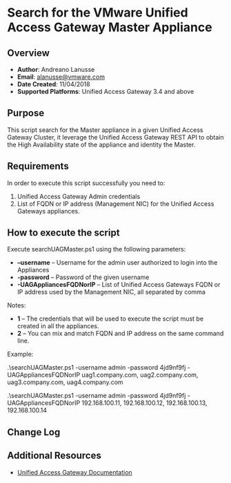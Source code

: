 # Search for the VMware Unified Access Gateway Master Appliance

## Overview
- **Author**: Andreano Lanusse
- **Email**: alanusse@vmware.com
- **Date Created**: 11/04/2018
- **Supported Platforms**: Unified Access Gateway 3.4 and above 

## Purpose 
This script search for the Master appliance in a given Unified Access Gateway Cluster,
it leverage the Unified Access Gateway REST API to obtain the High Availability state of the appliance and identity the Master.

## Requirements
 
In order to execute this script successfully you need to:
1. Unified Access Gateway Admin credentials
2. List of FQDN or IP address (Management NIC) for the Unified Access Gateways appliances.

## How to execute the script

Execute searchUAGMaster.ps1 using the following parameters:

- **–username** – Username for the admin user authorized to login into the Appliances
- **-password** – Password of the given username
- **-UAGAppliancesFQDNorIP** – List of Unified Access Gateways FQDN or IP address used by the Management NIC, all separated by comma

Notes:

- **1** – The credentials that will be used to execute the script must be created in all the appliances.
- **2** – You can mix and match FQDN and IP address on the same command line.

Example:

.\searchUAGMaster.ps1 -username admin -password 4jd9nf9fj -UAGAppliancesFQDNorIP uag1.company.com, uag2.company.com, uag3.company.com, uag4.company.com

.\searchUAGMaster.ps1 -username admin -password 4jd9nf9fj -UAGAppliancesFQDNorIP 192.168.100.11, 192.168.100.12, 192.168.100.13, 192.168.100.14

## Change Log


## Additional Resources
* [Unified Access Gateway Documentation](https://docs.vmware.com/en/Unified-Access-Gateway/)
